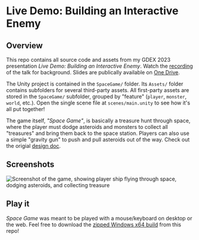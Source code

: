 # Live Demo: Building an Interactive Enemy

## Overview

This repo contains all source code and assets from my GDEX 2023 presentation _Live Demo: Building an Interactive Enemy_.
Watch the [recording](./) of the talk for background. Slides are publically available on [One Drive](./).

The Unity project is contained in the `SpaceGame/` folder. Its `Assets/` folder contains subfolders for several third-party assets.
All first-party assets are stored in the `SpaceGame/` subfolder, grouped by "feature" (`player`, `monster`, `world`, etc.).
Open the single scene file at `scenes/main.unity` to see how it's all put together!

The game itself, _"Space Game"_, is basically a treasure hunt through space,
where the player must dodge asteroids and monsters to collect all "treasures" and bring them back to the space station.
Players can also use a simple "gravity gun" to push and pull asteroids out of the way.
Check out the origial [design doc](./design-doc).

## Screenshots

![Screenshot of the game, showing player ship flying through space, dodging asteroids, and collecting treasure](./space-game-screenshot-1.png)

## Play it

_Space Game_ was meant to be played with a mouse/keyboard on desktop or the web.
Feel free to download the [zipped Windows x64 build](./published-builds/space-game-win64.zip) from this repo!
